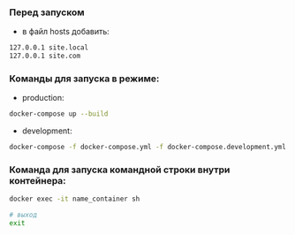 ### Перед запуском

- в файл hosts добавить:
```bash
127.0.0.1 site.local
127.0.0.1 site.com
```


### Команды для запуска в режиме:

- production:

```bash
docker-compose up --build
```

- development:

```bash
docker-compose -f docker-compose.yml -f docker-compose.development.yml up --build
```

### Команда для запуска командной строки внутри контейнера:

```bash
docker exec -it name_container sh

# выход
exit
```

